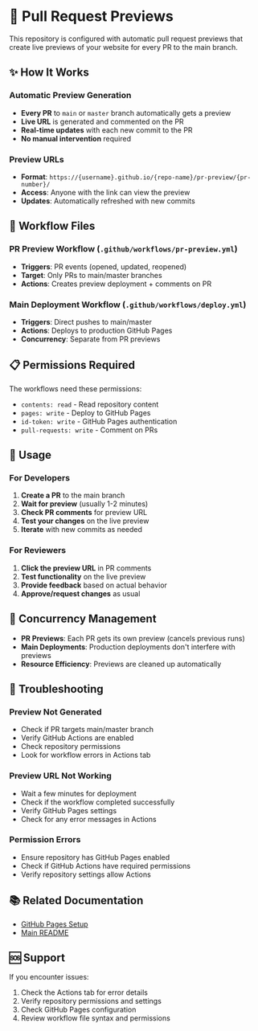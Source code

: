 # 🚀 Pull Request Previews

This repository is configured with automatic pull request previews that create live previews of your website for every PR to the main branch.

## ✨ How It Works

### **Automatic Preview Generation**
- **Every PR** to `main` or `master` branch automatically gets a preview
- **Live URL** is generated and commented on the PR
- **Real-time updates** with each new commit to the PR
- **No manual intervention** required

### **Preview URLs**
- **Format**: `https://{username}.github.io/{repo-name}/pr-preview/{pr-number}/`
- **Access**: Anyone with the link can view the preview
- **Updates**: Automatically refreshed with new commits

## 🔧 Workflow Files

### **PR Preview Workflow** (`.github/workflows/pr-preview.yml`)
- **Triggers**: PR events (opened, updated, reopened)
- **Target**: Only PRs to main/master branches
- **Actions**: Creates preview deployment + comments on PR

### **Main Deployment Workflow** (`.github/workflows/deploy.yml`)
- **Triggers**: Direct pushes to main/master
- **Actions**: Deploys to production GitHub Pages
- **Concurrency**: Separate from PR previews

## 📋 Permissions Required

The workflows need these permissions:
- `contents: read` - Read repository content
- `pages: write` - Deploy to GitHub Pages
- `id-token: write` - GitHub Pages authentication
- `pull-requests: write` - Comment on PRs

## 🎯 Usage

### **For Developers**
1. **Create a PR** to the main branch
2. **Wait for preview** (usually 1-2 minutes)
3. **Check PR comments** for preview URL
4. **Test your changes** on the live preview
5. **Iterate** with new commits as needed

### **For Reviewers**
1. **Click the preview URL** in PR comments
2. **Test functionality** on the live preview
3. **Provide feedback** based on actual behavior
4. **Approve/request changes** as usual

## 🔄 Concurrency Management

- **PR Previews**: Each PR gets its own preview (cancels previous runs)
- **Main Deployments**: Production deployments don't interfere with previews
- **Resource Efficiency**: Previews are cleaned up automatically

## 🚨 Troubleshooting

### **Preview Not Generated**
- Check if PR targets main/master branch
- Verify GitHub Actions are enabled
- Check repository permissions
- Look for workflow errors in Actions tab

### **Preview URL Not Working**
- Wait a few minutes for deployment
- Check if the workflow completed successfully
- Verify GitHub Pages settings
- Check for any error messages in Actions

### **Permission Errors**
- Ensure repository has GitHub Pages enabled
- Check if GitHub Actions have required permissions
- Verify repository settings allow Actions

## 📚 Related Documentation

- [GitHub Pages Setup](GITHUB_PAGES.md)
- [Main README](../README.md)

## 🆘 Support

If you encounter issues:
1. Check the Actions tab for error details
2. Verify repository permissions and settings
3. Check GitHub Pages configuration
4. Review workflow file syntax and permissions
